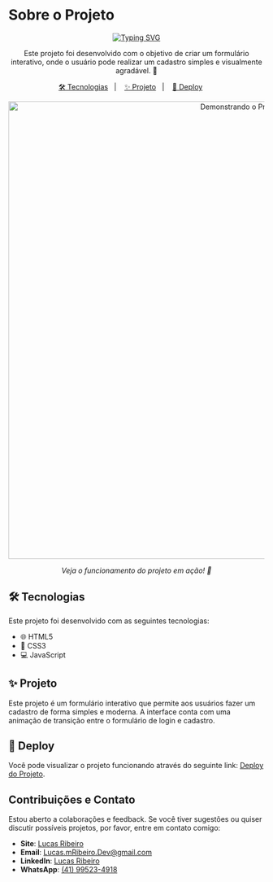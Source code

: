 # Sobre o Projeto

<p align="center">
  <a href="https://git.io/typing-svg">
    <img src="https://readme-typing-svg.demolab.com?font=Fira+Code&pause=1000&color=00B3ff&center=true&vCenter=true&repeat=true&width=435&lines=Formul%C3%A1rio+Interativo+%E2%9C%A8" alt="Typing SVG" />
  </a>
</p>

<p align="center">
  Este projeto foi desenvolvido com o objetivo de criar um formulário interativo, onde o usuário pode realizar um cadastro simples e visualmente agradável. 🌟
</p>

<p align="center">
  <a href="#-tecnologias">🛠 Tecnologias</a>&nbsp;&nbsp;&nbsp;|&nbsp;&nbsp;&nbsp;
  <a href="#-projeto">✨ Projeto</a>&nbsp;&nbsp;&nbsp;|&nbsp;&nbsp;&nbsp;
  <a href="#-deploy">🚀 Deploy</a>&nbsp;&nbsp;&nbsp;&nbsp;&nbsp;&nbsp;
</p>

<p align="center">
  <img src="https://github.com/SuianeHenrichs1/form-interativo/blob/master/assets/video-cadastro.gif" alt="Demonstrando o Projeto" width="900">
</p>

<p align="center">
  <i>Veja o funcionamento do projeto em ação! 🚀</i>
</p>

## 🛠 Tecnologias

Este projeto foi desenvolvido com as seguintes tecnologias:

- 🌐 HTML5
- 🎨 CSS3
- 💻 JavaScript

## ✨ Projeto

Este projeto é um formulário interativo que permite aos usuários fazer um cadastro de forma simples e moderna. A interface conta com uma animação de transição entre o formulário de login e cadastro.

## 🚀 Deploy

Você pode visualizar o projeto funcionando através do seguinte link: [Deploy do Projeto](https://forms-interativo.netlify.app).

## Contribuições e Contato

Estou aberto a colaborações e feedback. Se você tiver sugestões ou quiser discutir possíveis projetos, por favor, entre em contato comigo:

- **Site**: [Lucas Ribeiro](https://lucasribeirodev.netlify.app/)
- **Email**: [Lucas.mRibeiro.Dev@gmail.com](mailto:Lucas.mRibeiro.Dev@gmail.com)
- **LinkedIn**: [Lucas Ribeiro](https://www.linkedin.com/in/lucas-ribeiro-7218a0153/)
- **WhatsApp**: [(41) 99523-4918](https://wa.me/5541995234918)
